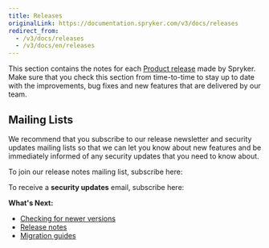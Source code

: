 ```yaml
---
title: Releases
originalLink: https://documentation.spryker.com/v3/docs/releases
redirect_from:
  - /v3/docs/releases
  - /v3/docs/en/releases
---
```


This section contains the notes for each [Product release](https://documentation.spryker.com/docs/spryker-release-process#product-releases) made by Spryker. Make sure that you check this section from time-to-time to stay up to date with the improvements, bug fixes and new features that are delivered by our team.

## Mailing Lists
We recommend that you subscribe to our release newsletter and security updates mailing lists so that we can let you know about new features and be immediately informed of any security updates that you need to know about. 

To join our release notes mailing list, subscribe here:

<div class="hubspot-form js-hubspot-form" data-portal-id="2770802" data-form-id="b4d730db-d20e-4bb4-bd80-4cd7c9a2dc21" id="hubspot-1"></div>

To receive a **security updates** email, subscribe here:

<div class="hubspot-form js-hubspot-form" data-portal-id="2770802" data-form-id="0c358d3a-cf72-4aa7-8d58-3c6c90894ed1" id="hubspot-2"></div>

**What's Next:**

* [Checking for newer versions](/docs/scos/dev/developer-guides/201907.0/installation/composer.html)
* [Release notes](/docs/scos/dev/about-spryker/201907.0/releases/release-notes/release-notes.html)
* [Migration guides](/docs/scos/dev/migration-and-integration/201907.0/module-migration-guides/about-migration-guides.html)
